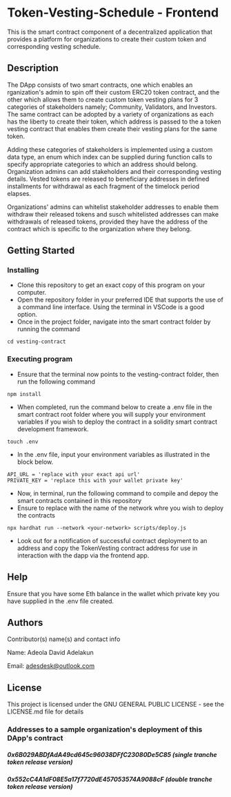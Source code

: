 # Token-Vesting-Schedule - Frontend
This is the smart contract component of a decentralized application that provides a platform for organizations to create their custom token and corresponding vesting schedule.

## Description

The DApp consists of two smart contracts, one which enables an rganization's admin to spin off their custom ERC20 token contract, and the other which allows them to create custom token vesting plans for 3 categories of stakeholders namely; Community, Validators, and Investors. The same contract can be adopted by a variety of organizations as each has the liberty to create their token, which address is passed to the a token vesting contract that enables them create their vesting plans for the same token.

Adding these categories of stakeholders is implemented using a custom data type, an enum which index can be supplied during function calls to specify appropriate categories to which an address should belong. Organization admins can add stakeholders and their corresponding vesting details. Vested tokens are released to beneficiary addresses in defined installments for withdrawal as each fragment of the timelock period elapses.

Organizations' admins can whitelist stakeholder addresses to enable them withdraw their released tokens and susch whitelisted addresses can make withdrawals of released tokens, provided they have the address of the contract which is specific to the organization where they belong.

## Getting Started

### Installing

* Clone this repository to get an exact copy of this program on your computer.
* Open the repository folder in your preferred IDE that supports the use of a command line interface. Using the terminal in VSCode is a good option.
* Once in the project folder, navigate into the smart contract folder by running the command
```
cd vesting-contract
```

### Executing program

* Ensure that the terminal now points to the vesting-contract folder, then run the following command
```
npm install
```
* When completed, run the command below to create a .env file in the smart contract root folder where you will supply your environment variables if you wish to deploy the contract in a solidity smart contract development framework.
```
touch .env
```
* In the .env file, input your environment variables as illustrated in the block below.
```
API_URL = 'replace with your exact api url'
PRIVATE_KEY = 'replace this with your wallet private key'
```
* Now, in terminal, run the following command to compile and depoy the smart contracts contained in this repository
* Ensure to replace <your-network> with the name of the network whre you wish to deploy the contracts
```
npx hardhat run --network <your-network> scripts/deploy.js
```
* Look out for a notification of successful contract deployment to an address and copy the TokenVesting contract address for use in interaction with the dapp via the frontend app. 

## Help

Ensure that you have some Eth balance in the wallet which private key you have supplied in the .env file created.

## Authors

Contributor(s) name(s) and contact info

Name: Adeola David Adelakun 

Email: adesdesk@outlook.com


## License

This project is licensed under the GNU GENERAL PUBLIC LICENSE - see the LICENSE.md file for details

### Addresses to a sample organization's deployment of this DApp's contract
##### 0x6B029ABDfAdA49cd645c96038DFfC23080De5C85 (single tranche token release version)
##### 0x552cC4A1dF08E5a17f7720dE457053574A9088cF (double tranche token release version)
